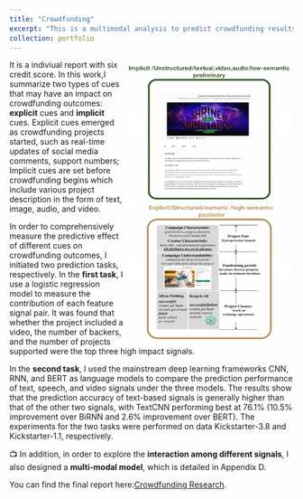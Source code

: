```yaml
---
title: "Crowdfunding"
excerpt: "This is a multimodal analysis to predict crowdfunding results.<br/><img src='/images/crowdfunding.png'>"
collection: portfolio
---
```


<!--hi world-->


<img src='/images/crowdfundchart.png' align="right" width="300px" height='500px'>

It is a indiviual report with six credit score. In this work,I summarize two types of cues that may have an impact on crowdfunding outcomes: **explicit** cues and **implicit** cues. Explicit cues emerged as crowdfunding projects started, such as real-time updates of social media comments, support numbers; Implicit cues are set before crowdfunding begins which include various project description in the form of text, image, audio, and video.  

In order to comprehensively measure the predictive effect of different cues on crowdfunding outcomes, I initiated two prediction tasks, respectively. In the **first task**, I use a logistic regression model to measure the contribution of each feature signal pair. It was found that whether the project included a video, the number of backers, and the number of projects supported were the top three high impact signals. 

In the **second task**, I used the mainstream deep learning frameworks CNN, RNN, and BERT as language models to compare the prediction performance of text, speech, and video signals under the three models. The results show that the prediction accuracy of text-based signals is generally higher than that of the other two signals, with TextCNN performing best at 76.1% (10.5% improvement over BiRNN and 2.6% improvement over BERT). The experiments for the two tasks were performed on data Kickstarter-3.8 and Kickstarter-1.1, respectively. 

📺 In addition, in order to explore the **interaction among different signals**, I also designed a **multi-modal model**, which is detailed in Appendix D.

You can find the final report here:[Crowdfunding Research](https://zjzhang1999.github.io/assets/Master_IS6912.pdf).



